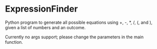 # ExpressionFinder
Python program to generate all possible equations using +, -, *, /, (, and ), given a list of numbers and an outcome.

Currently no args support; please change the parameters in the main function.
